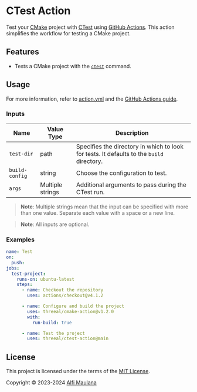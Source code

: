 # CTest Action

Test your [CMake](https://cmake.org/) project with [CTest](https://cmake.org/cmake/help/book/mastering-cmake/chapter/Testing%20With%20CMake%20and%20CTest.html) using [GitHub Actions](https://github.com/features/actions). This action simplifies the workflow for testing a CMake project.

## Features

- Tests a CMake project with the [`ctest`](https://cmake.org/cmake/help/latest/manual/ctest.1.html) command.

## Usage

For more information, refer to [action.yml](./action.yml) and the [GitHub Actions guide](https://docs.github.com/en/actions/learn-github-actions/understanding-github-actions).

### Inputs

| Name | Value Type | Description |
| --- | --- | --- |
| `test-dir` | path | Specifies the directory in which to look for tests. It defaults to the `build` directory. |
| `build-config` | string | Choose the configuration to test. |
| `args` | Multiple strings | Additional arguments to pass during the CTest run. |

> **Note**: Multiple strings mean that the input can be specified with more than one value. Separate each value with a space or a new line.

> **Note**: All inputs are optional.

### Examples

```yaml
name: Test
on:
  push:
jobs:
  test-project:
    runs-on: ubuntu-latest
    steps:
      - name: Checkout the repository
        uses: actions/checkout@v4.1.2

      - name: Configure and build the project
        uses: threeal/cmake-action@v1.2.0
        with:
          run-build: true

      - name: Test the project
        uses: threeal/ctest-action@main
```

## License

This project is licensed under the terms of the [MIT License](./LICENSE).

Copyright © 2023-2024 [Alfi Maulana](https://github.com/threeal/)
